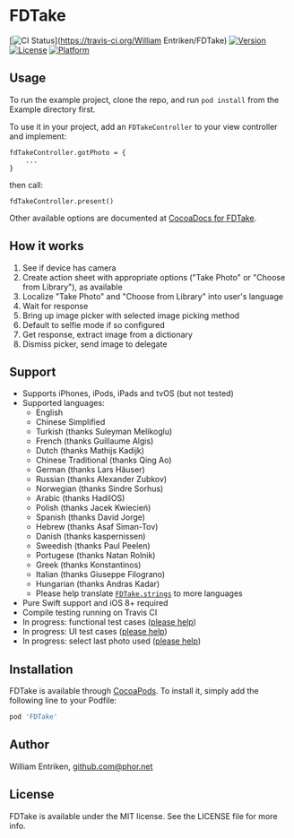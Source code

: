 # FDTake

[![CI Status](http://img.shields.io/travis/fulldecent/FDTake.svg?style=flat)](https://travis-ci.org/William Entriken/FDTake)
[![Version](https://img.shields.io/cocoapods/v/FDTake.svg?style=flat)](http://cocoapods.org/pods/FDTake)
[![License](https://img.shields.io/cocoapods/l/FDTake.svg?style=flat)](http://cocoapods.org/pods/FDTake)
[![Platform](https://img.shields.io/cocoapods/p/FDTake.svg?style=flat)](http://cocoapods.org/pods/FDTake)


## Usage

To run the example project, clone the repo, and run `pod install` from the Example directory first.

To use it in your project, add an `FDTakeController` to your view controller and implement:

    fdTakeController.gotPhoto = {
        ...
    }

then call:

    fdTakeController.present()

Other available options are documented at <a href="http://cocoadocs.org/docsets/FDTake/">CocoaDocs for FDTake</a>.


## How it works

 1. See if device has camera
 2. Create action sheet with appropriate options ("Take Photo" or "Choose from Library"), as available
 3. Localize "Take Photo" and "Choose from Library" into user's language
 4. Wait for response
 5. Bring up image picker with selected image picking method
 6. Default to selfie mode if so configured
 7. Get response, extract image from a dictionary
 8. Dismiss picker, send image to delegate


## Support

 * Supports iPhones, iPods, iPads and tvOS (but not tested)
 * Supported languages:
   - English
   - Chinese Simplified
   - Turkish (thanks Suleyman Melikoglu)
   - French (thanks Guillaume Algis)
   - Dutch (thanks Mathijs Kadijk)
   - Chinese Traditional (thanks Qing Ao)
   - German (thanks Lars Häuser)
   - Russian (thanks Alexander Zubkov)
   - Norwegian (thanks Sindre Sorhus)
   - Arabic (thanks HadiIOS)
   - Polish (thanks Jacek Kwiecień)
   - Spanish (thanks David Jorge)
   - Hebrew (thanks Asaf Siman-Tov)
   - Danish (thanks kaspernissen)
   - Sweedish (thanks Paul Peelen)
   - Portugese (thanks Natan Rolnik)
   - Greek (thanks Konstantinos)
   - Italian (thanks Giuseppe Filograno)
   - Hungarian (thanks Andras Kadar)
   - Please help translate <a href="https://github.com/fulldecent/FDTake/blob/master/FDTakeExample/en.lproj/FDTake.strings">`FDTake.strings`</a> to more languages
 * Pure Swift support and iOS 8+ required
 * Compile testing running on Travis CI
 * In progress: functional test cases ([please help](https://github.com/fulldecent/FDTake/issues/72))
 * In progress: UI test cases ([please help](https://github.com/fulldecent/FDTake/issues/72))
 * In progress: select last photo used ([please help](https://github.com/fulldecent/FDTake/issues/22))


## Installation

FDTake is available through [CocoaPods](http://cocoapods.org). To install
it, simply add the following line to your Podfile:

```ruby
pod 'FDTake'
```


## Author

William Entriken, github.com@phor.net


## License

FDTake is available under the MIT license. See the LICENSE file for more info.
